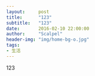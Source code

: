 ```yaml
---
layout:     post
title:      "123"
subtitle:   "123"
date:       2016-02-10 22:00:00
author:     "Scalpel"
header-img: "img/home-bg-o.jpg"
tags:
- 生活
---
```

123

